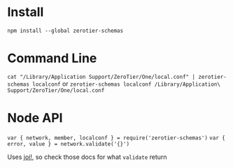 # Install
`npm install --global zerotier-schemas`

# Command Line
`cat "/Library/Application Support/ZeroTier/One/local.conf" | zerotier-schemas localconf`
or
`zerotier-schemas localconf /Library/Application\ Support/ZeroTier/One/local.conf`

# Node API
`var { network, member, localconf } = require('zerotier-schemas')`
`var { error, value } = network.validate('{}')`

Uses [joi!](https://github.com/hapijs/joi), so check those docs for what `validate` return
